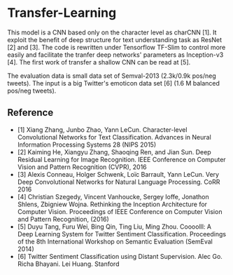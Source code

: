 # Transfer-Learning

This model is a CNN based only on the character level as charCNN [1]. It exploit the benefit of deep structure for text understanding task as ResNet [2] and [3]. The code is rewritten under Tensorflow TF-Slim to control more easily and facilitate the tranfer deep networks' parameters as Inception-v3 [4]. The first work of transfer a shallow CNN can be read at [5].

The evaluation data is small data set of Semval-2013 (2.3k/0.9k pos/neg tweets). The input is a big Twitter's emoticon data set [6] (1.6 M balanced pos/neg tweets).

## Reference

- [1] Xiang Zhang, Junbo Zhao, Yann LeCun. Character-level Convolutional Networks for Text Classification. Advances in Neural Information Processing Systems 28 (NIPS 2015)
- [2] Kaiming He, Xiangyu Zhang, Shaoqing Ren, and Jian Sun. Deep Residual Learning for Image Recognition. IEEE Conference on Computer Vision and Pattern Recognition (CVPR), 2016
- [3] Alexis Conneau, Holger Schwenk, Loïc Barrault, Yann LeCun. Very Deep Convolutional Networks for Natural Language Processing. CoRR 2016
- [4] Christian Szegedy, Vincent Vanhoucke, Sergey Ioffe, Jonathon Shlens, Zbigniew Wojna. Rethinking the Inception Architecture for Computer Vision. Proceedings of IEEE Conference on Computer Vision and Pattern Recognition, (2016)
- [5] Duyu Tang, Furu Wei, Bing Qin, Ting Liu, Ming Zhou. Coooolll: A Deep Learning System for Twitter Sentiment Classification. Proceedings of the 8th International Workshop on Semantic Evaluation (SemEval 2014)
- [6] Twitter Sentiment Classification using Distant Supervision. Alec Go. Richa Bhayani. Lei Huang. Stanford

